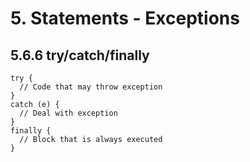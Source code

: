 # 5. Statements - Exceptions

## 5.6.6 try/catch/finally

```
try {
  // Code that may throw exception  
} 
catch (e) {
  // Deal with exception
}
finally {
  // Block that is always executed
}
```